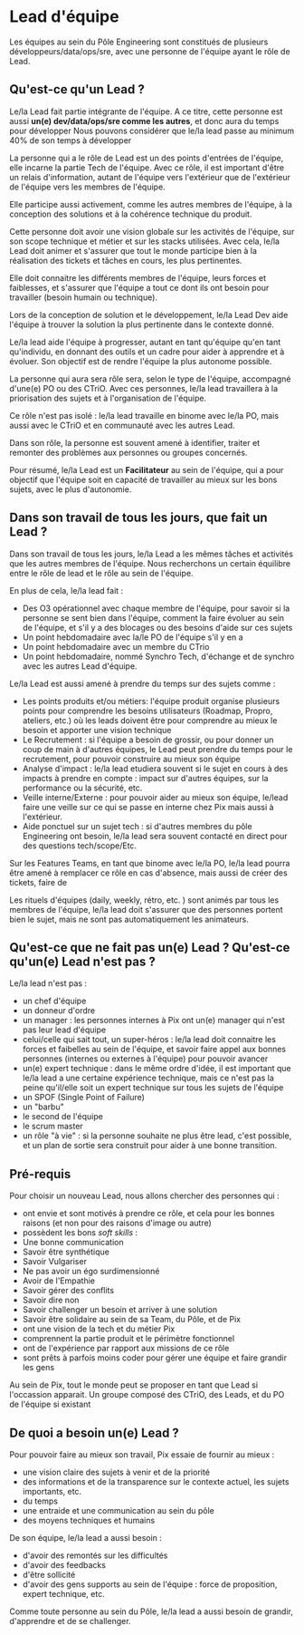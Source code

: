 # Lead d'équipe

Les équipes au sein du Pôle Engineering sont constitués de plusieurs développeurs/data/ops/sre, avec une personne de l'équipe ayant le rôle de Lead.

## Qu'est-ce qu'un Lead ? 

Le/la Lead fait partie intégrante de l'équipe. 
A ce titre, cette personne est aussi **un(e) dev/data/ops/sre comme les autres**, et donc aura du temps pour développer 
Nous pouvons considérer que le/la lead passe au minimum 40% de son temps à développer 

La personne qui a le rôle de Lead est un des points d'entrées de l'équipe, elle incarne la partie Tech de l'équipe. Avec ce rôle, il est important d'être un relais d'information, autant de l'équipe vers l'extérieur que de l'extérieur de l'équipe vers les membres de l'équipe.

Elle participe aussi activement, comme les autres membres de l'équipe, à la conception des solutions et à la cohérence technique du produit.

Cette personne doit avoir une vision globale sur les activités de l'équipe, sur son scope technique et métier et sur les stacks utilisées. Avec cela, le/la Lead doit animer et s'assurer que tout le monde participe bien à la réalisation des tickets et tâches en cours, les plus pertinentes.

Elle doit connaitre les différents membres de l'équipe, leurs forces et faiblesses, et s'assurer que l'équipe a tout ce dont ils ont besoin pour travailler (besoin humain ou technique).

Lors de la conception de solution et le développement, le/la Lead Dev aide l'équipe à trouver la solution la plus pertinente dans le contexte donné. 

Le/la lead aide l'équipe à progresser, autant en tant qu'équipe qu'en tant qu'individu, en donnant des outils et un cadre pour aider à apprendre et à évoluer. Son objectif est de rendre l'équipe la plus autonome possible.

La personne qui aura sera rôle sera, selon le type de l'équipe, accompagné d'une(e) PO ou des CTriO. Avec ces personnes, le/la lead travaillera à la priorisation des sujets  et à l'organisation de l'équipe.

Ce rôle n'est pas isolé : le/la lead travaille en binome avec le/la PO, mais aussi avec le CTriO et en communauté avec les autres Lead.

Dans son rôle, la personne est souvent amené à identifier, traiter et remonter des problèmes aux personnes ou groupes concernés.

Pour résumé, le/la Lead est un **Facilitateur** au sein de l'équipe, qui a pour objectif que l'équipe soit en capacité de travailler au mieux sur les bons sujets, avec le plus d'autonomie.

## Dans son travail de tous les jours, que fait un Lead ? 

Dans son travail de tous les jours, le/la Lead a les mêmes tâches et activités que les autres membres de l'équipe. Nous recherchons un certain équilibre entre le rôle de lead et le rôle au sein de l'équipe.

En plus de cela, le/la lead fait : 
- Des O3 opérationnel avec chaque membre de l'équipe, pour savoir si la personne se sent bien dans l'équipe, comment la faire évoluer au sein de l'équipe, et s'il y a des blocages ou des besoins d'aide sur ces sujets
- Un point hebdomadaire avec la/le PO de l'équipe s'il y en a 
- Un point hebdomadaire avec un membre du CTrio
- Un point hebdomadaire, nommé Synchro Tech, d'échange et de synchro avec les autres Lead d'équipe.  
  
Le/la Lead est aussi amené à prendre du temps sur des sujets comme : 
- Les points produits et/ou métiers: l'équipe produit organise plusieurs points pour comprendre les besoins utilisateurs (Roadmap, Propro, ateliers, etc.) où les leads doivent être pour comprendre au mieux le besoin et apporter une vision technique
- Le Recrutement : si l'équipe a besoin de grossir, ou pour donner un coup de main à d'autres équipes, le Lead peut prendre du temps pour le recrutement, pour pouvoir construire au mieux son équipe
- Analyse d'impact : le/la lead etudiera souvent si le sujet en cours à des impacts à prendre en compte : impact sur d'autres équipes, sur la performance ou la sécurité, etc.
- Veille interne/Externe : pour pouvoir aider au mieux son équipe, le/lead faire une veille sur ce qui se passe en interne chez Pix mais aussi à l'extérieur.
- Aide ponctuel sur un sujet tech : si d'autres membres du pôle Engineering ont besoin, le/la lead sera souvent contacté en direct pour des questions tech/scope/Etc.

Sur les Features Teams, en tant que binome avec le/la PO, le/la lead pourra être amené à remplacer ce rôle en cas d'absence, mais aussi de créer des tickets, faire de

Les rituels d'équipes (daily, weekly, rétro, etc. ) sont animés par tous les membres de l'équipe, le/la lead doit s'assurer que des personnes portent bien le sujet, mais ne sont pas automatiquement les animateurs.


## Qu'est-ce que ne fait pas un(e) Lead ? Qu'est-ce qu'un(e) Lead n'est pas ? 

Le/la lead n'est pas : 
- un chef d'équipe
- un donneur d'ordre 
- un manager : les personnes internes à Pix ont un(e) manager qui n'est pas leur lead d'équipe
- celui/celle qui sait tout, un super-héros : le/la lead doit connaitre les forces et faibelles au sein de l'équipe, et savoir faire appel aux bonnes personnes (internes ou externes à l'équipe) pour pouvoir avancer
- un(e) expert technique : dans le même ordre d'idée, il est important que le/la lead a une certaine expérience technique, mais ce n'est pas la peine qu'il/elle soit un expert technique sur tous les sujets de l'équipe
- un SPOF (Single Point of Failure)
- un "barbu"
- le second de l'équipe
- le scrum master
- un rôle "à vie" : si la personne souhaite ne plus être lead, c'est possible, et un plan de sortie sera construit pour aider à une bonne transition.


## Pré-requis

Pour choisir un nouveau Lead, nous allons chercher des personnes qui : 
- ont envie et sont motivés à prendre ce rôle, et cela pour les bonnes raisons (et non pour des raisons d'image ou autre)
- possèdent les bons *soft skills* :
 - Une bonne communication 
 - Savoir être synthétique
 - Savoir Vulgariser
 - Ne pas avoir un égo surdimensionné
 - Avoir de l'Empathie
 - Savoir gérer des conflits
 - Savoir dire non
 - Savoir challenger un besoin et arriver à une solution
 - Savoir être solidaire au sein de sa Team, du Pôle, et de Pix
- ont une vision de la tech et du métier Pix
- comprennent la partie produit et le périmètre fonctionnel
- ont de l'expérience par rapport aux missions de ce rôle 
- sont prêts à parfois moins coder pour gérer une équipe et faire grandir les gens

Au sein de Pix, tout le monde peut se proposer en tant que Lead si l'occassion apparait. Un groupe composé des CTriO, des Leads, et du PO de l'équipe si existant 

## De quoi a besoin un(e) Lead ? 

Pour pouvoir faire au mieux son travail, Pix essaie de fournir au mieux : 
- une vision claire des sujets à venir et de la priorité
- des informations et de la transparence sur le contexte actuel, les sujets importants, etc.
- du temps
- une entraide et une communication au sein du pôle
- des moyens techniques et humains

De son équipe, le/la lead a aussi besoin : 
- d'avoir des remontés sur les difficultés
- d'avoir des feedbacks
- d'être sollicité
- d'avoir des gens supports au sein de l'équipe : force de proposition, expert technique, etc. 

Comme toute personne au sein du Pôle, le/la lead a aussi besoin de grandir, d'apprendre et de se challenger.


